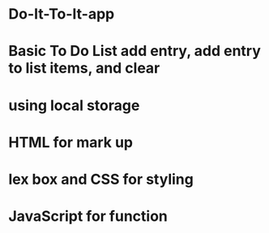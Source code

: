 # Do-It-To-It-app

# Basic To Do List add entry, add entry to list items, and clear

# using local storage

# HTML for mark up

# lex box and CSS for styling

# JavaScript for function
